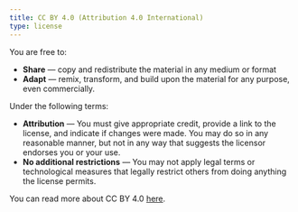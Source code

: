 ```yaml
---
title: CC BY 4.0 (Attribution 4.0 International)
type: license
---
```


You are free to:

* **Share** — copy and redistribute the material in any medium or format
* **Adapt** — remix, transform, and build upon the material for any purpose, even commercially.


Under the following terms:

* **Attribution** — You must give appropriate credit, provide a link to the license, and indicate if changes were made. You may do so in any reasonable manner, but not in any way that suggests the licensor endorses you or your use.
* **No additional restrictions** — You may not apply legal terms or technological measures that legally restrict others from doing anything the license permits.

You can read more about CC BY 4.0 [here](https://creativecommons.org/licenses/by/4.0/).
